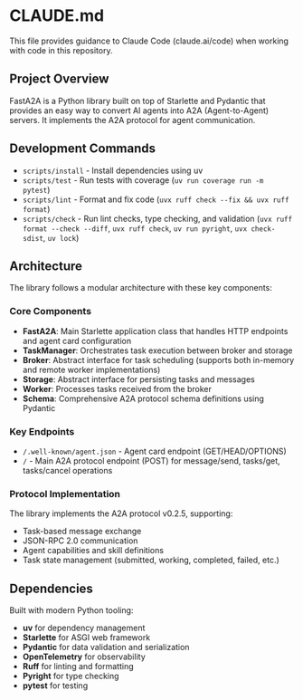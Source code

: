 # CLAUDE.md

This file provides guidance to Claude Code (claude.ai/code) when working with code in this repository.

## Project Overview

FastA2A is a Python library built on top of Starlette and Pydantic that provides an easy way to convert AI agents into A2A (Agent-to-Agent) servers. It implements the A2A protocol for agent communication.

## Development Commands

- `scripts/install` - Install dependencies using uv
- `scripts/test` - Run tests with coverage (`uv run coverage run -m pytest`)
- `scripts/lint` - Format and fix code (`uvx ruff check --fix && uvx ruff format`)
- `scripts/check` - Run lint checks, type checking, and validation (`uvx ruff format --check --diff`, `uvx ruff check`, `uv run pyright`, `uvx check-sdist`, `uv lock`)

## Architecture

The library follows a modular architecture with these key components:

### Core Components

- **FastA2A**: Main Starlette application class that handles HTTP endpoints and agent card configuration
- **TaskManager**: Orchestrates task execution between broker and storage
- **Broker**: Abstract interface for task scheduling (supports both in-memory and remote worker implementations)
- **Storage**: Abstract interface for persisting tasks and messages
- **Worker**: Processes tasks received from the broker
- **Schema**: Comprehensive A2A protocol schema definitions using Pydantic

### Key Endpoints

- `/.well-known/agent.json` - Agent card endpoint (GET/HEAD/OPTIONS)
- `/` - Main A2A protocol endpoint (POST) for message/send, tasks/get, tasks/cancel operations

### Protocol Implementation

The library implements the A2A protocol v0.2.5, supporting:
- Task-based message exchange
- JSON-RPC 2.0 communication
- Agent capabilities and skill definitions
- Task state management (submitted, working, completed, failed, etc.)

## Dependencies

Built with modern Python tooling:
- **uv** for dependency management
- **Starlette** for ASGI web framework
- **Pydantic** for data validation and serialization
- **OpenTelemetry** for observability
- **Ruff** for linting and formatting
- **Pyright** for type checking
- **pytest** for testing